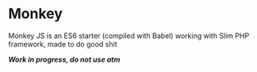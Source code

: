 # Monkey

Monkey JS is an ES6 starter (compiled with Babel) working with Slim PHP framework, made to do good shit

***Work in progress, do not use atm***
